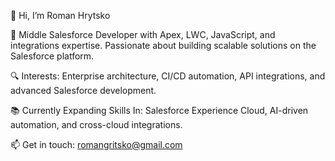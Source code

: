 👋 Hi, I’m Roman Hrytsko

🚀 Middle Salesforce Developer with Apex, LWC, JavaScript, and integrations expertise. Passionate about building scalable solutions on the Salesforce platform.

🔍 Interests: Enterprise architecture, CI/CD automation, API integrations, and advanced Salesforce development.

📚 Currently Expanding Skills In: Salesforce Experience Cloud, AI-driven automation, and cross-cloud integrations.

📫 Get in touch: romangritsko@gmail.com
